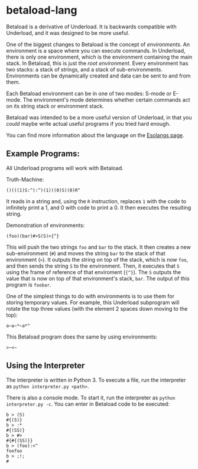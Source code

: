 # betaload-lang

Betaload is a derivative of Underload. It is backwards compatible with Underload, and it was designed to be more useful.

One of the biggest changes to Betaload is the concept of *environments*. An environment is a space where you can execute commands. In Underload, there is only one environment, which is the environment containing the main stack. In Betaload, this is just the *root environment*. Every environment has two stacks: a stack of strings, and a stack of sub-environments. Environments can be dynamically created and data can be sent to and from them.

Each Betaload environment can be in one of two modes: S-mode or E-mode. The environment's mode determines whether certain commands act on its string stack or environment stack.

Betaload was intended to be a more useful version of Underload, in that you *could* maybe write actual useful programs if you tried hard enough.

You can find more information about the language on the [Esolangs page](https://esolangs.org/wiki/Betaload).

## Example Programs:

All Underload programs will work with Betaload.

Truth-Machine:

    ()(((1)S:^):^)(1)((0)S)(0)R^

It reads in a string and, using the `R` instruction, replaces `1` with the code to infinitely print a 1, and 0 with code to print a 0. It then executes the resulting string.

Demonstration of environments:

    (foo)(bar)#>S(S)>{^}
    
This will push the two strings `foo` and `bar` to the stack. It then creates a new sub-environment (`#`) and moves the string `bar` to the stack of that environment (`>`). It outputs the string on top of the stack, which is now `foo`, and then sends the string `S` to the environment. Then, it executes that `S` using the frame of reference of that enviroment (`{^}`). The `S` outputs the value that is now on top of that environment's stack, `bar`. The output of this program is `foobar`.

One of the simplest things to do with environments is to use them for storing temporary values. For example, this Underload subprogram will rotate the top three values (with the element 2 spaces down moving to the top):

    a~a~*~a*^

This Betaload program does the same by using environments:

    >~<~
    
## Using the Interpreter

The interpreter is written in Python 3. To execute a file, run the interpreter as `python interpreter.py <path>`.
    
There is also a console mode. To start it, run the interpreter as `python interpreter.py -c`. You can enter in Betaload code to be executed:

    b > (S)
    #{(S)}
    b > :*
    #{(SS)}
    b > #>
    #{#{(SS)}}
    b > (foo):<^
    foofoo
    b > ;!;
    #
